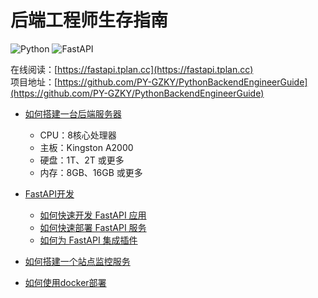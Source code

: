 # 后端工程师生存指南

![Python](https://img.shields.io/badge/Python-3.9+-blue)
![FastAPI](https://img.shields.io/badge/FastAPI-latest-green)

在线阅读：[https://fastapi.tplan.cc](https://fastapi.tplan.cc)   
项目地址：[https://github.com/PY-GZKY/PythonBackendEngineerGuide](https://github.com/PY-GZKY/PythonBackendEngineerGuide)

* [如何搭建一台后端服务器](how-to-configure-server.md)
    * CPU：8核心处理器
    * 主板：Kingston A2000
    * 硬盘：1T、2T 或更多
    * 内存：8GB、16GB 或更多

* [FastAPI开发](how-to-quickly-develop-fastapi-application.md)
    * [如何快速开发 FastAPI 应用](how-to-quickly-develop-fastapi-application.md)
    * [如何快速部署 FastAPI 服务](how-to-deploy-fastapi-services.md)
    * [如何为 FastAPI 集成插件](how-to-integrate-plugins.md)

* [如何搭建一个站点监控服务](how-to-build-site-monitoring-service.md)

* [如何使用docker部署](how-to-deploy-using-docker.md)